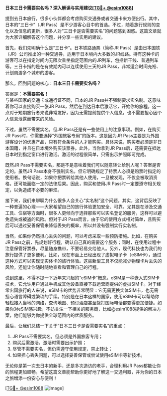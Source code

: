 **日本三日卡需要实名吗？深入解读与实用建议[[TG💪+ @esim1088](https://t.me/s/esim1088)]**

提到去日本旅行，很多小伙伴都会考虑购买交通券或者交通卡来方便出行。其中，日本的“三日卡”（JR Pass）是不少游客心目中的首选。不过，随着旅行规则的变化以及信息的更新，很多人对“三日卡是否需要实名”的问题感到困惑。这篇文章就为大家详细解答这个问题，并分享一些实用的建议。

首先，我们先明确什么是“三日卡”。日本铁路通票（简称JR Pass）是由日本国铁（JR）公司推出的一种交通券，适用于日本境内大多数的JR线路。持有这种卡的游客可以在指定时间内无限次乘坐指定范围内的JR列车，包括新干线、普通列车等。三日卡指的是在有效期内可以连续使用三天的JR Pass，非常适合时间充裕、计划周游多个城市的游客。

那么，回到问题的核心：**日本三日卡需要实名吗？**

答案是：**不需要实名！**  
与某些国家的交通卡或通行证不同，日本的JR Pass并不强制要求实名制。这意味着你可以直接购买一张JR Pass，然后在到达日本后激活它，开始你的旅程。这一点对于短期旅行者来说非常友好，因为无需提前提供个人信息，也不需要担心因个人信息泄露而带来的风险。

不过，虽然不需要实名，但JR Pass还是有一些使用上的注意事项。例如，在购买JR Pass时，你需要选择“外国旅客专用”的版本。这是因为JR Pass主要是为外国游客设计的优惠产品，只有符合条件的人才能购买。具体来说，购买者必须是非日本国籍，并且在日本境外购买该票券。此外，当你拿到JR Pass后，还需要在抵达日本时到指定窗口进行激活。激活的过程很简单，只需出示护照即可完成。

既然JR Pass不需要实名，那是不是意味着我们可以随意转让给别人呢？答案是否定的。虽然JR Pass本身不强制实名，但它明确规定了持票人必须是购票时指定的使用者。换句话说，如果你把票转给其他人使用，一旦被发现，不仅会被取消资格，还可能面临一定的法律后果。因此，购买和使用JR Pass时一定要遵守相关规定，以免造成不必要的麻烦。

接下来，我们来聊聊为什么很多人会关心“实名制”这个问题。其实，这背后反映了一种普遍的心理——大家希望自己的旅行体验更加安全、可靠。尤其是在涉及交通工具、住宿等方面时，很多人更倾向于选择那些可以实名登记的服务，这样可以避免遗失或被盗的风险。但对于JR Pass而言，由于它的使用方式相对简单，且购买后可以通过妥善保管来降低丢失的概率，所以并没有强制实行实名制。

当然，如果你仍然担心丢失的问题，可以考虑采取一些预防措施。比如，在购买JR Pass之前，先规划好行程，确认自己真的需要这个服务；同时，在使用过程中注意保管好票券，尽量随身携带，不要轻易交给他人。另外，现代科技也为我们的旅行提供了更多便利。比如，现在市面上已经出现了虚拟电子卡（eSIM卡），通过这种方式可以实现无实体卡的旅行体验。这些新型工具不仅能减少物理卡片丢失的风险，还能让你随时随地查看和管理自己的行程。

说到这里，不得不提一下近年来兴起的“eSIM卡”概念。eSIM是一种嵌入式SIM卡技术，它允许用户通过手机或其他设备直接下载运营商提供的虚拟SIM卡。对于经常出国旅行的人来说，eSIM卡的优势非常明显：它无需更换实体SIM卡，也无需担心语言障碍或繁琐的手续。特别是在日本这样的国家，使用eSIM卡可以帮助你轻松接入当地的网络，查询地图、预订酒店甚至拨打国际电话都变得更加便捷。如果你对eSIM感兴趣，不妨关注一下相关的服务商，比如@esim1088提供的解决方案，他们能够为你提供全球范围内的优质服务。

最后，让我们总结一下关于“日本三日卡是否需要实名”的重点：

1. JR Pass不需要实名，但必须是外国旅客专用；
2. 购买后需激活，激活时需要出示护照；
3. 尽管不需要实名，但仍需遵守使用规定，禁止转让；
4. 如果担心丢失问题，可以选择妥善保管或尝试使用eSIM卡等新技术。

无论你是第一次去日本的新手，还是多次造访的老手，合理利用JR Pass都能让你的旅程更加顺畅。希望这篇文章能帮助你更好地了解这一交通利器，并为你的日本之旅增添一份安心与便利！

[[TG💪+ @esim1088](https://t.me/s/esim1088) ![Image](https://i.postimg.cc/4NQfJmqS/Snipaste-2025-05-13-00-14-12.png)]